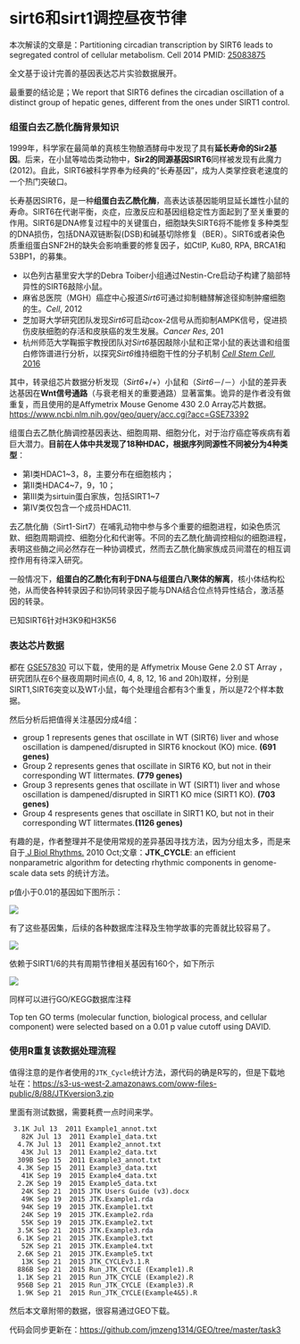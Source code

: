 # sirt6和sirt1调控昼夜节律

本次解读的文章是：Partitioning circadian transcription by SIRT6 leads to segregated control of cellular metabolism. Cell 2014  PMID: [25083875](https://www.ncbi.nlm.nih.gov/pubmed/25083875)

全文基于设计完善的基因表达芯片实验数据展开。

最重要的结论是；We report that SIRT6 defines the circadian oscillation of a distinct group of hepatic genes, different from the ones under SIRT1 control. 

### **组蛋白去乙酰化酶**背景知识

1999年，科学家在最简单的真核生物酿酒酵母中发现了具有**延长寿命的Sir2基因**。后来，在小鼠等啮齿类动物中，**Sir2的同源基因SIRT6**同样被发现有此魔力(2012)。自此，SIRT6被科学界奉为经典的“长寿基因”，成为人类掌控衰老速度的一个热门突破口。

长寿基因SIRT6，是一种**组蛋白去乙酰化酶**，高表达该基因能明显延长雄性小鼠的寿命。SIRT6在代谢平衡，炎症，应激反应和基因组稳定性方面起到了至关重要的作用。SIRT6是DNA修复过程中的关键蛋白，细胞缺失SIRT6将不能修复多种类型的DNA损伤，包括DNA双链断裂(DSB)和碱基切除修复（BER）。SIRT6或者染色质重组蛋白SNF2H的缺失会影响重要的修复因子，如CtlP, Ku80, RPA, BRCA1和53BP1，的募集。

- 以色列古墓里安大学的Debra Toiber小组通过Nestin-Cre启动子构建了脑部特异性的SIRT6敲除小鼠。
- 麻省总医院（MGH）癌症中心报道*Sirt6*可通过抑制糖酵解途径抑制肿瘤细胞的生。*Cell*, 2012
- 芝加哥大学研究团队发现*Sirt6*可启动cox-2信号从而抑制AMPK信号，促进损伤皮肤细胞的存活和皮肤癌的发生发展。*Cancer Res*, 201
-  杭州师范大学鞠振宇教授团队对*Sirt6*基因敲除小鼠和正常小鼠的表达谱和组蛋白修饰谱进行分析，以探究*Sirt6*维持细胞干性的分子机制 [*Cell Stem Cell*, 2016](https://www.cell.com/cell-stem-cell/abstract/S1934-5909(16)00111-9)

其中，转录组芯片数据分析发现（*Sirt6*+/+）小鼠和（*Sirt6*－/－）小鼠的差异表达基因在**Wnt信号通路**（与衰老相关的重要通路）显著富集。诡异的是作者没有做重复，而且使用的是Affymetrix Mouse Genome 430 2.0 Array芯片数据。https://www.ncbi.nlm.nih.gov/geo/query/acc.cgi?acc=GSE73392 

组蛋白去乙酰化酶调控基因表达、细胞周期、细胞分化，对于治疗癌症等疾病有着巨大潜力。**目前在人体中共发现了18种HDAC，根据序列同源性不同被分为4种类型**：

- 第Ⅰ类HDAC1~3，8，主要分布在细胞核内；
- 第Ⅱ类HDAC4~7，9，10；
- 第Ⅲ类为sirtuin蛋白家族，包括SIRT1~7
- 第Ⅳ类仅包含一个成员HDAC11.

去乙酰化酶（Sirt1-Sirt7）在哺乳动物中参与多个重要的细胞进程，如染色质沉默、细胞周期调控、细胞分化和代谢等。不同的去乙酰化酶调控相似的细胞进程，表明这些酶之间必然存在一种协调模式，然而去乙酰化酶家族成员间潜在的相互调控作用有待深入研究。

一般情况下，**组蛋白的乙酰化有利于DNA与组蛋白八聚体的解离**，核小体结构松弛，从而使各种转录因子和协同转录因子能与DNA结合位点特异性结合，激活基因的转录。

已知SIRT6针对H3K9和H3K56

### 表达芯片数据

都在 [GSE57830](http://www.ncbi.nlm.nih.gov/geo/query/acc.cgi?acc=GSE57830) 可以下载，使用的是 Affymetrix Mouse Gene 2.0 ST Array ，研究团队在6个昼夜周期时间点(0, 4, 8, 12, 16 and 20h)取样，分别是SIRT1,SIRT6突变以及WT小鼠，每个处理组合都有3个重复，所以是72个样本数据。

然后分析后把值得关注基因分成4组：

- group 1 represents genes that oscillate in WT (SIRT6) liver and whose oscillation is dampened/disrupted in SIRT6 knockout (KO) mice. **(691 genes)**
- Group 2 represents genes that oscillate in SIRT6 KO, but not in their corresponding WT littermates. **(779 genes)**
- Group 3 represents genes that oscillate in WT (SIRT1) liver and whose oscillation is dampened/disrupted in SIRT1 KO mice (SIRT1 KO). **(703 genes)**
- Group 4 respresents genes that oscillate in SIRT1 KO, but not in their corresponding WT littermates.**(1126 genes)**

有趣的是，作者整理并不是使用常规的差异基因寻找方法，因为分组太多，而是来自于[ J Biol Rhythms.](https://www.ncbi.nlm.nih.gov/pubmed/20876817#) 2010 Oct;文章：**JTK_CYCLE**: an efficient nonparametric algorithm for detecting rhythmic components in genome-scale data sets 的统计方法。

p值小于0.01的基因如下图所示：

![](http://www.bio-info-trainee.com/wp-content/uploads/2018/08/heatmap-pie.png)

有了这些基因集，后续的各种数据库注释及生物学故事的完善就比较容易了。

![](http://www.bio-info-trainee.com/wp-content/uploads/2018/08/go-analysis.png)

依赖于SIRT1/6的共有周期节律相关基因有160个，如下所示

![](http://www.bio-info-trainee.com/wp-content/uploads/2018/08/overlap.png)

同样可以进行GO/KEGG数据库注释

Top ten GO terms (molecular function, biological process, and cellular component) were selected based on a 0.01 p value cutoff using DAVID. 

### 使用R重复该数据处理流程

值得注意的是作者使用的`JTK_Cycle`统计方法，源代码的确是R写的，但是下载地址在：https://s3-us-west-2.amazonaws.com/oww-files-public/8/88/JTKversion3.zip 

里面有测试数据，需要耗费一点时间来学。

```
 3.1K Jul 13  2011 Example1_annot.txt
   82K Jul 13  2011 Example1_data.txt
  4.7K Jul 13  2011 Example2_annot.txt
   43K Jul 13  2011 Example2_data.txt
  309B Sep 15  2011 Example3_annot.txt
  4.3K Sep 15  2011 Example3_data.txt
   41K Sep 19  2015 Example4_data.txt
  2.2K Sep 19  2015 Example5_data.txt
   24K Sep 21  2015 JTK Users Guide (v3).docx
   49K Sep 19  2015 JTK.Example1.rda
   94K Sep 19  2015 JTK.Example1.txt
   24K Sep 19  2015 JTK.Example2.rda
   55K Sep 19  2015 JTK.Example2.txt
  3.5K Sep 21  2015 JTK.Example3.rda
  6.1K Sep 21  2015 JTK.Example3.txt
   52K Sep 21  2015 JTK.Example4.txt
  2.6K Sep 21  2015 JTK.Example5.txt
   13K Sep 21  2015 JTK_CYCLEv3.1.R
  886B Sep 21  2015 Run_JTK_CYCLE (Example1).R
  1.1K Sep 21  2015 Run_JTK_CYCLE (Example2).R
  956B Sep 21  2015 Run_JTK_CYCLE (Example3).R
  1.9K Sep 21  2015 Run_JTK_CYCLE(Example4&5).R
```

然后本文章附带的数据，很容易通过GEO下载。

代码会同步更新在：https://github.com/jmzeng1314/GEO/tree/master/task3 

